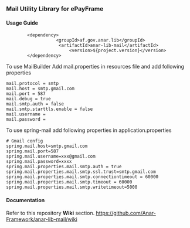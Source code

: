 ### Mail Utility Library for ePayFrame

#### Usage Guide

```
		<dependency>
	               <groupId>af.gov.anar.lib</groupId>
	                <artifactId>anar-lib-mail</artifactId>
                        <version>${project.version}</version>
		</dependency>

```

To use MailBuilder Add mail.properties in resources file and add following properties

```$xslt
mail.protocol = smtp
mail.host = smtp.gmail.com
mail.port = 587
mail.debug = true
mail.smtp.auth = false
mail.smtp.starttls.enable = false
mail.username =
mail.password =
```

To use spring-mail add following properties in application.properties 

```$xslt
# Gmail config
spring.mail.host=smtp.gmail.com
spring.mail.port=587
spring.mail.username=xxx@gmail.com
spring.mail.password=xxxx
spring.mail.properties.mail.smtp.auth = true
spring.mail.properties.mail.smtp.ssl.trust=smtp.gmail.com
spring.mail.properties.mail.smtp.connectiontimeout = 60000
spring.mail.properties.mail.smtp.timeout = 60000
spring.mail.properties.mail.smtp.writetimeout=5000

```
#### Documentation

Refer to this repository **Wiki** section.
https://github.com/Anar-Framework/anar-lib-mail/wiki